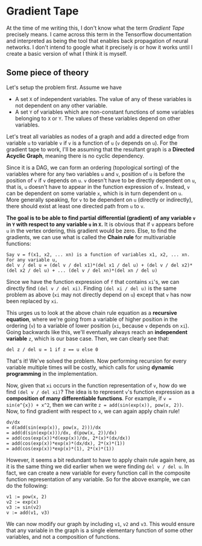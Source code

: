 # Gradient Tape
At the time of me writing this, I don't know what the term *Gradient Tape* precisely means. 
I came across this term in the Tensorflow documentation and interpreted as being the tool that enables back propagation of neural networks.
I don't intend to google what it precisely is or how it works until I create a basic version of what I think it is myself.

## Some piece of theory
Let's setup the problem first.
Assume we have 
 - A set `X` of independent variables. The value of any of these variables is not dependent on any other variable.
 - A set `Y` of variables which are non-constant functions of some variables belonging to `X` or `Y`. The values of these variables depend on other variables. 

Let's treat all variables as nodes of a graph and add a directed edge from variable `u` to variable `v` if `v` is a function of `u` (`v` depends on `u`). 
For the gradient tape to work, I'll be assuming that the resultant graph is a **Directed Acyclic Graph**, meaning there is no cyclic dependency. 

Since it is a DAG, we can form an ordering (topological sorting) of the variables where for any two variables `u` and `v`, position of `u` is before the position of `v` if `v` depends on `u`. 
`v` doesn't have to be directly dependent on `u`, that is, `u` doesn't have to appear in the function expression of `v`. Instead, `v` can be dependent on some variable `x`, which is in turn dependent on `u`.
More generally speaking, for `v` to be dependent on `u` (directly or indirectly), there should exist at least one directed path from `u` to `v`. 

**The goal is to be able to find partial differential (gradient) of any variable `v` in `Y` with respect to any variable `u` in `X`.**
It is obvious that if `v` appears before `u` in the vertex ordering, this gradient would be zero.
Else, to find the gradients, we can use what is called the **Chain rule** for multivariable functions:
```
Say v = f(x1, x2, ... xn) is a function of variables x1, x2, ... xn.
For any variable u,
del v / del u = (del v / del x1)*(del x1 / del u) + (del v / del x2)*(del x2 / del u) + ... (del v / del xn)*(del xn / del u)  
```
Since we have the function expression of `f` that contains `xi`'s, we can directly find `(del v / del xi)`. 
Finding `(del xi / del u)` is the same problem as above (`xi` may not directly depend on `u`) except that `v` has now been replaced by `xi`. 

This urges us to look at the above chain rule equation as a **recursive equation**, where we're going from a variable of higher position in the ordering (`v`) to a variable of lower position (`xi`, because `v` depends on `xi`). 
Going backwards like this, we'll eventually always reach an **independent variable** `z`, which is our base case. Then, we can clearly see that: 
```
del z / del u = 1 if z == u else 0
```
That's it! We've solved the problem. 
Now performing recursion for every variable multiple times will be costly, which calls for using **dynamic programming** in the implementation.

Now, given that `xi` occurs in the function representation of `v`, how do we find `(del v / del xi)`?
The idea is to represent `v`'s function expression as a **composition of many differentiable functions**. 
For example, if `v = sin(e^{x}) + x^2`, then we can write `z = add(sin(exp(x)), pow(x, 2))`.
Now, to find gradient with respect to `x`, we can again apply chain rule!
```
dv/dx 
= d(add(sin(exp(x)), pow(x, 2)))/dx
= add(d(sin(exp(x)))/dx, d(pow(x, 2))/dx)
= add(cos(exp(x))*d(exp(x))/dx, 2*(x)*(dx/dx))
= add(cos(exp(x))*exp(x)*(dx/dx), 2*(x)*(1))
= add(cos(exp(x))*exp(x)*(1), 2*(x)*(1))
```

However, it seems a bit redundant to have to apply chain rule again here, as it is the same thing we did earlier when we were finding `del v / del u`. In fact, we can create a new variable for every function call in the composite function representation of any variable.
So for the above example, we can do the following:
```
v1 := pow(x, 2)
v2 := exp(x)
v3 := sin(v2)
v := add(v1, v3)
```
We can now modify our graph by including `v1`, `v2` and `v3`. This would ensure that any variable in the graph is a single elementary function of some other variables, and not a composition of functions.

